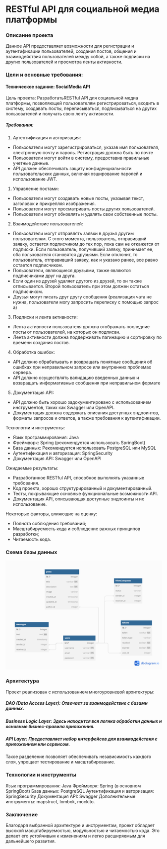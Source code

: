 # RESTful API для социальной медиа платформы
### Описание проекта
Данное API предоставляет возможности для регистрации и аутентификации пользователей, создания постов, общения и взаимодействия пользователей между собой, а также подписки на других пользователей и просмотра ленты активности.

### Цели и основные требования:



#### Техническое задание: SocialMedia API

Цель проекта: РазработатьRESTful API для социальной медиа платформы, позволяющей пользователям регистрироваться, входить в систему, создавать посты, переписываться, подписываться на других пользователей и получать свою ленту активности.

##### Требования:
1.  Аутентификация и авторизация:  
  - Пользователи могут зарегистрироваться, указав имя пользователя, электронную почту и пароль. Регистрация должна быть по почте
  - Пользователи могут войти в систему, предоставив правильные учетные данные.
  - API должен обеспечивать защиту конфиденциальности пользовательских данных, включая хэширование паролей и использование JWT.
1.  Управление постами:
  - Пользователи могут создавать новые посты, указывая текст, заголовок и прикрепляя изображения.
  - Пользователи могут просматривать посты других пользователей.
  - Пользователи могут обновлять и удалять свои собственные посты.
2. Взаимодействие пользователей:
  - Пользователи могут отправлять заявки в друзья другим пользователям. С этого момента, пользователь, отправивший заявку, остается подписчиком до тех пор, пока сам не откажется от подписки. Если пользователь, получивший заявку, принимает ее, оба пользователя становятся друзьями. Если отклонит, то пользователь, отправивший заявку, как и указано ранее, все равно остается подписчиком.
  - Пользователи, являющиеся друзьями, также являются подписчиками друг на друга.
  - Если один из друзей удаляет другого из друзей, то он также отписывается. Второй пользователь при этом должен остаться подписчиком.
  - Друзья могут писать друг другу сообщения (реализация чата не нужна, пользователи могу запросить переписку с помощью запрос а)
3.  Подписки и лента активности:
  - Лента активности пользователя должна отображать последние посты от пользователей, на которых он подписан.
  - Лента активности должна поддерживать пагинацию и сортировку по времени создания постов.
4.  Обработка ошибок:
  - API должно обрабатывать и возвращать понятные сообщения об ошибках при неправильном запросе или внутренних проблемах сервера.
  - API должно осуществлять валидацию введенных данных и возвращать информативные сообщения при неправильном формате
5.  Документация API:
  - API должно быть хорошо задокументировано с использованием инструментов, таких как Swagger или OpenAPI.
  - Документация должна содержать описания доступных эндпоинтов, форматы запросов и ответов, а также требования к аутентификации.

Технологии и инструменты:
- Язык программирования: Java
- Фреймворк: Spring (рекомендуется использовать SpringBoot)
- База данных: Рекомендуется использовать PostgreSQL или MySQL
- Аутентификация и авторизация: SpringSecurity
- Документация API: Swagger или OpenAPI

Ожидаемые результаты:
- Разработанное RESTful API, способное выполнять указанные требования.
- Код проекта, хорошо структурированный и документированный.
- Тесты, покрывающие основные функциональные возможности API.
- Документация API, описывающая доступные эндпоинты и их использование.

Некоторые факторы, влияющие на оценку:
- Полнота соблюдения требований;
- Масштабируемость кода и соблюдение важных принципов разработки;
- Читаемость кода.

 ### Схема базы данных  

![Разработанная схема БД](Untitled.png)

### Архитектура
Проект реализован с использованием многоуровневой архитектуры:

##### DAO (Data Access Layer): Отвечает за взаимодействие с базами данных.
##### Business Logic Layer: Здесь находится вся логика обработки данных и основные бизнес-правила приложения.
##### API Layer: Предоставляет набор интерфейсов для взаимодействия с приложением или сервисом.
Такое разделение позволяет обеспечивать независимость каждого слоя, упрощает тестирование и масштабирование.

### Технологии и инструменты
Язык программирования: Java
Фреймворк: Spring (в основном SpringBoot)
База данных: PostgreSQL
Аутентификация и авторизация: SpringSecurity
Документация API: Swagger
Дополнительные инструменты: mapstruct, lombok, mockito.
### Заключение
Благодаря выбранной архитектуре и инструментам, проект обладает высокой масштабируемостью, модульностью и читаемостью кода. Это делает его устойчивым к изменениям и легко расширяемым для дальнейшего развития.
